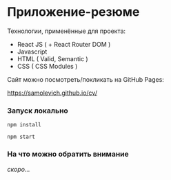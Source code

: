 # Приложение-резюме

Технологии, применённые для проекта:

- React JS ( + React Router DOM )
- Javascript
- HTML ( Valid, Semantic )
- CSS ( CSS Modules )



Сайт можно посмотреть/покликать на GitHub Pages:

https://samolevich.github.io/cv/



### Запуск локально

`npm install`

`npm start`



### На что можно обратить внимание

*скоро...*
